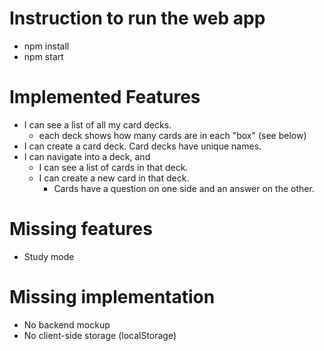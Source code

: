 # Instruction to run the web app
- npm install
- npm start

# Implemented Features
- I can see a list of all my card decks.
    - each deck shows how many cards are in each "box" (see below)
- I can create a card deck. Card decks have unique names.
- I can navigate into a deck, and
	- I can see a list of cards in that deck. 
	- I can create a new card in that deck.
		- Cards have a question on one side and an answer on the other.

# Missing features
- Study mode

# Missing implementation
- No backend mockup
- No client-side storage (localStorage)

